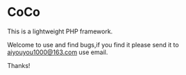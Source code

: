 CoCo
====

This is a lightweight PHP framework.

Welcome to use and find  bugs,if you find it please send it to aiyouyou1000@163.com use email.

Thanks!

